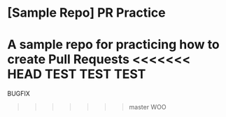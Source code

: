 # [Sample Repo] PR Practice
A sample repo for practicing how to create Pull Requests
<<<<<<< HEAD
TEST TEST TEST
=======
BUGFIX
>>>>>>> master
WOO